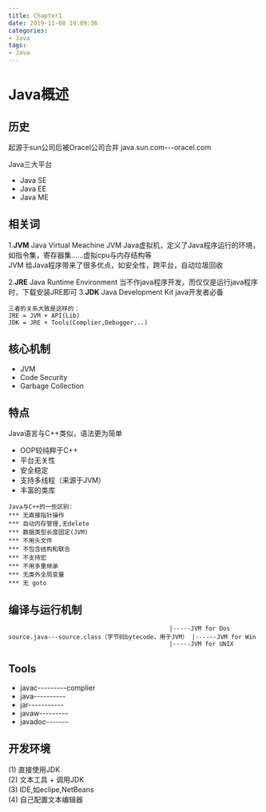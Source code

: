 ```yaml
---
title: Chapter1
date: 2019-11-08 19:09:36
categories:
- Java
tags:
- Java
---
```


# Java概述

## 历史
起源于sun公司后被Oracel公司合并
java.sun.com---oracel.com

Java三大平台
- Java SE
- Java EE
- Java ME

## 相关词

1.**JVM** Java Virtual Meachine
JVM Java虚拟机，定义了Java程序运行的环境，如指令集，寄存器集......虚拟cpu与内存结构等  
JVM 给Java程序带来了很多优点，如安全性，跨平台，自动垃圾回收  

2.**JRE** Java Runtime Environment
当不作java程序开发，而仅仅是运行java程序时，下载安装JRE即可
3.**JDK** Java Development Kit
java开发者必备
```
三者的关系大致是这样的：  
JRE = JVM + API(Lib)  
JDK = JRE + Tools(Complier,Debugger...)
```
## 核心机制
- JVM
- Code Security
- Garbage Collection

## 特点
Java语言与C++类似，语法更为简单
- OOP较纯粹于C++
- 平台无关性
- 安全稳定
- 支持多线程（来源于JVM）
- 丰富的类库
```
Java与C++的一些区别:
*** 无直接指针操作
*** 自动内存管理,无delete
*** 数据类型长度固定(JVM)
*** 不用头文件
*** 不包含结构和联合
*** 不支持宏
*** 不用多重继承
*** 无类外全局变量
*** 无 goto
```
## 编译与运行机制
```
                                             |-----JVM for Dos
source.java---source.class（字节码bytecode，用于JVM） |------JVM for Win
                                             |-----JVM for UNIX
```
## Tools
- javac---------complier
- java----------
- jar-----------
- javaw---------
- javadoc-------

## 开发环境
(1) 直接使用JDK   
(2) 文本工具 + 调用JDK   
(3) IDE,如eclipe,NetBeans   
(4) 自己配置文本编辑器   

